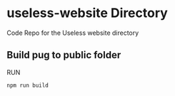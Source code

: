 # useless-website Directory
Code Repo for the Useless website directory

## Build pug to public folder
RUN
```
npm run build
```
